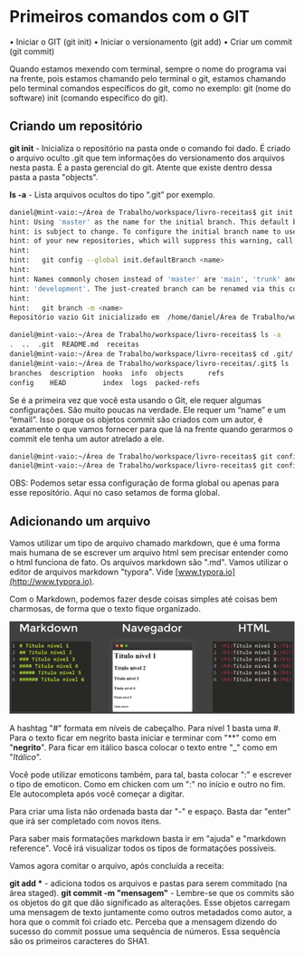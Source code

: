 # Primeiros comandos com o GIT

• Iniciar o GIT (git init)
• Iniciar o versionamento (git add)
• Criar um commit (git commit)

Quando estamos mexendo com terminal, sempre o nome do programa vai na frente, pois estamos chamando pelo terminal o git, estamos chamando pelo terminal comandos específicos do git, como no exemplo: git (nome do software) init (comando específico do git).

## Criando um repositório

**git init** - Inicializa o repositório na pasta onde o comando foi dado. É criado o arquivo oculto .git que tem informações do versionamento dos arquivos nesta pasta. É a pasta gerencial do git. Atente que existe dentro dessa pasta a pasta "objects".

**ls -a** - Lista arquivos ocultos do tipo “.git” por exemplo.

```sh
daniel@mint-vaio:~/Área de Trabalho/workspace/livro-receitas$ git init
hint: Using 'master' as the name for the initial branch. This default branch name
hint: is subject to change. To configure the initial branch name to use in all
hint: of your new repositories, which will suppress this warning, call:
hint: 
hint: 	git config --global init.defaultBranch <name>
hint: 
hint: Names commonly chosen instead of 'master' are 'main', 'trunk' and
hint: 'development'. The just-created branch can be renamed via this command:
hint: 
hint: 	git branch -m <name>
Repositório vazio Git inicializado em  /home/daniel/Área de Trabalho/workspace/livro-receitas/.git/
```

```sh
daniel@mint-vaio:~/Área de Trabalho/workspace/livro-receitas$ ls -a
.  ..  .git  README.md  receitas
daniel@mint-vaio:~/Área de Trabalho/workspace/livro-receitas$ cd .git/
daniel@mint-vaio:~/Área de Trabalho/workspace/livro-receitas/.git$ ls
branches  description  hooks  info  objects      refs
config    HEAD         index  logs  packed-refs
```

Se é a primeira vez que você esta usando o Git, ele requer algumas configurações. São muito poucas na verdade. Ele requer um “name” e um “email”. Isso porque os objetos commit são criados com um autor, é exatamente o que vamos fornecer para que lá na frente quando gerarmos o commit ele tenha um autor atrelado a ele.

```sh
daniel@mint-vaio:~/Área de Trabalho/workspace/livro-receitas$ git config --global user.name Daniel
daniel@mint-vaio:~/Área de Trabalho/workspace/livro-receitas$ git config --global user.email "seu@email.com"
```

OBS: Podemos setar essa configuração de forma global ou apenas para esse repositório. Aqui no caso setamos de forma global.

## Adicionando um arquivo

Vamos utilizar um tipo de arquivo chamado markdown, que é uma forma mais humana de se escrever um arquivo html sem precisar entender como o html funciona de fato. Os arquivos markdown são ".md". Vamos utilizar o editor de arquivos markdown "typora". Vide [www.typora.io](http://www.typora.io).

Com o Markdown, podemos fazer desde coisas simples até coisas bem charmosas, de forma que o texto fique organizado.

![1](https://github.com/dansalesol/anotacoes-dio/blob/main/Imagens/6_1.png)

A hashtag "#" formata em níveis de cabeçalho. Para nível 1 basta uma #.  Para o texto ficar em negrito basta iniciar e terminar com "**" como em "**negrito**". Para ficar em itálico basca colocar o texto entre "_" como em "_Itálico_".

Você pode utilizar emoticons também, para tal, basta colocar ":" e escrever o tipo de emoticon. Como em chicken com um ":" no início e outro no fim. Ele autocompleta após você começar a digitar.

Para criar uma lista não ordenada basta dar "-" e espaço. Basta dar "enter" que irá ser completado com novos itens.

Para saber mais formatações markdown basta ir em "ajuda" e "markdown reference". Você irá visualizar todos os tipos de formatações possíveis.

Vamos agora comitar o arquivo, após concluída a receita:

**git add \***  - adiciona todos os arquivos e pastas para serem commitado (na área staged).
**git commit -m "mensagem"** - Lembre-se que os commits são os objetos do git que dão significado as alterações. Esse objetos carregam uma mensagem de texto juntamente como outros metadados como autor, a hora que o commit foi criado etc. Perceba que a mensagem dizendo do sucesso do commit possue uma sequência de números. Essa sequência são os primeiros caracteres do SHA1.

